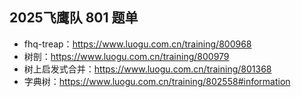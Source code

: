 ## 2025飞鹰队 801 题单
- fhq-treap：https://www.luogu.com.cn/training/800968 
- 树剖：https://www.luogu.com.cn/training/800979 
- 树上启发式合并：https://www.luogu.com.cn/training/801368
- 字典树：https://www.luogu.com.cn/training/802558#information
